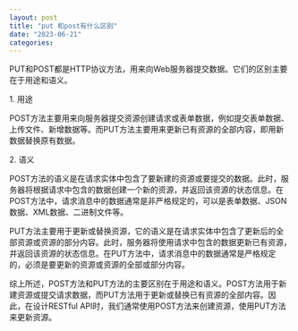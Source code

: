 ```yaml
---
layout: post
title: "put 和post有什么区别"
date: "2023-06-21"
categories: 
---
```

<p>PUT和POST都是HTTP协议方法，用来向Web服务器提交数据。它们的区别主要在于用途和语义。</p>
<p>1. 用途</p>
<p>POST方法主要用来向服务器提交资源创建请求或表单数据，例如提交表单数据、上传文件、新增数据等。而PUT方法主要用来更新已有资源的全部内容，即用新数据替换原有数据。</p>
<p>2. 语义</p>
<p>POST方法的语义是在请求实体中包含了要新建的资源或要提交的数据。此时，服务器将根据请求中包含的数据创建一个新的资源，并返回该资源的状态信息。在POST方法中，请求消息中的数据通常是非严格规定的，可以是表单数据、JSON数据、XML数据、二进制文件等。</p>
<p>PUT方法主要用于更新或替换资源，它的语义是在请求实体中包含了更新后的全部资源或资源的部分内容。此时，服务器将使用请求中包含的数据更新已有资源，并返回该资源的状态信息。在PUT方法中，请求消息中的数据通常是严格规定的，必须是要更新的资源或资源的全部或部分内容。</p>
<p>综上所述，POST方法和PUT方法的主要区别在于用途和语义。POST方法用于新建资源或提交请求数据，而PUT方法用于更新或替换已有资源的全部内容。因此，在设计RESTful API时，我们通常使用POST方法来创建资源，使用PUT方法来更新资源。</p>
